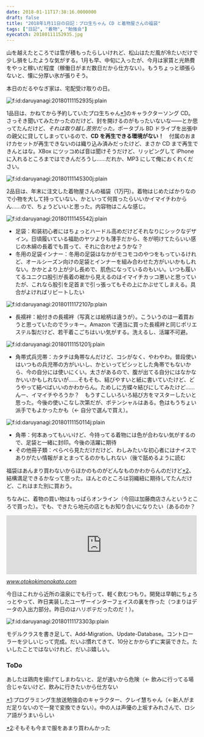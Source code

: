 ```yaml
---
date: 2018-01-11T17:38:16.0000000
draft: false
title: "2018年1月11日の日記：プロ生ちゃん CD と着物屋さんの福袋"
tags: ["日記", "着物", "勉強会"]
eyecatch: 20180111152935.jpg
---
```

<p>山を越えたところでは雪が積もったらしいけれど、松山はただ風が冷たいだけで少し損をしたような気がする。1月も早、中旬に入ったが、今月は家賃と光熱費をやっと稼いだ程度（稼働日がまだ数日だから仕方ない）。もうちょっと頑張らないと、懐に分厚い氷が張りそう。</p><p>本日のだるやなぎ家は、宅配受け取りの日。</p><p><span itemscope itemtype="http://schema.org/Photograph"><img src="20180111152935.jpg" alt="f:id:daruyanagi:20180111152935j:plain" title="f:id:daruyanagi:20180111152935j:plain" class="hatena-fotolife" itemprop="image"></span></p><p>1品目は、かねてから予約していたプロ生ちゃん<a href="#f-a9eeca1d" name="fn-a9eeca1d" title="プログラミング生放送勉強会のキャラクター、クレイ慧ちゃん（←新人がまだ足りないので一発で変換できない）。中の人は声優の上坂すみれさんで、ロシア語がうまいらしい">*1</a>のキャラクターソング CD。さっそき聞いてみたかったのだけど、封を開けるのがもったいないな――とか思ってたんだけど、<i>それは取り越し苦労だった。</i>ポータブル BD ドライブを出張中の親父に貸してしまっているので、<b>CD を再生できる環境がない！</b>　付属のおまけカセットが再生できないのは織り込み済みだったけど、まさか CD まで再生できんとはな。XBox にツッコめば音は聞けそうだけど、リッピングして iPhone に入れるところまではできんだろうし……だれか、MP3 にして俺におくれください。</p><p><span itemscope itemtype="http://schema.org/Photograph"><img src="20180111145300.jpg" alt="f:id:daruyanagi:20180111145300j:plain" title="f:id:daruyanagi:20180111145300j:plain" class="hatena-fotolife" itemprop="image"></span></p><p>2品目は、年末に注文した着物屋さんの福袋（1万円）。着物はじめたばかりなので小物を大して持っていない、かといって何買ったらいいかイマイチわからん……ので、ちょうどいいと思った。内容物はこんな感じ。</p><p><span itemscope itemtype="http://schema.org/Photograph"><img src="20180111145542.jpg" alt="f:id:daruyanagi:20180111145542j:plain" title="f:id:daruyanagi:20180111145542j:plain" class="hatena-fotolife" itemprop="image"></span><br />
</p>

<ul>
<li>足袋：和装初心者にはちょっとハードル高めだけどそれなりにシックなデザイン。日頃履いている福助のヤツよりも薄手だから、冬が明けてたらいい感じの木綿の長着でも買って、それに合わせようかな？</li>
<li>冬用の足袋インナー：冬用の足袋はなかがモコモコのやつをもっているけれど、オールシーズン向けの足袋とインナーを組み合わせた方がいいかもしれない。かかとより上が少し長めで、肌色になっているのもいい。いつも履いてるユニクロ股引が長着の裾から見えるのはイマイチカッコ悪いと思っていたが、これなら股引を足首まで引っ張ってもその上にかぶせてしまえる。具合がよければリピートしたい</li>
</ul><p><span itemscope itemtype="http://schema.org/Photograph"><img src="20180111172107.png" alt="f:id:daruyanagi:20180111172107p:plain" title="f:id:daruyanagi:20180111172107p:plain" class="hatena-fotolife" itemprop="image"></span><br />
</p>

<ul>
<li>長襦袢：絵付きの長襦袢（写真とは絵柄は違うが）。こういうのは一着買おうと思っていたのでラッキー。Amazon で適当に買った長襦袢と同じポリエステル製だけど、若干着こごちはいい気がする。洗えるし、活躍不可避。</li>
</ul><p><span itemscope itemtype="http://schema.org/Photograph"><img src="20180111151201.jpg" alt="f:id:daruyanagi:20180111151201j:plain" title="f:id:daruyanagi:20180111151201j:plain" class="hatena-fotolife" itemprop="image"></span><br />
</p>

<ul>
<li>角帯式兵児帯：カタチは角帯なんだけど、コシがなく、やわやわ。普段使いはいつもの兵児帯の方がいいし、かといってピシッとした角帯でもないから、今の自分には使いにくい。太さがあるので、腹が出てる自分にはなかなかいいかもしれないが……そもそも、結びやすいと紙に書いていたけど、どうやって結べばいいのかわからん。ためしに方蝶々結びにしてみたけど……んー、イマイチやろうか？　もうすこしいろいろ結び方をマスターしたいと思った。今後の使いこなし次第だが、ポテンシャルはある。色はもうちょい派手でもよかったかも（← 自分で選んで買え）。</li>
</ul><p><span itemscope itemtype="http://schema.org/Photograph"><img src="20180111150114.jpg" alt="f:id:daruyanagi:20180111150114j:plain" title="f:id:daruyanagi:20180111150114j:plain" class="hatena-fotolife" itemprop="image"></span><br />
</p>

<ul>
<li>角帯：何本あってもいいけど、今持ってる着物には色が合わない気がするので、足袋と一緒に封印。今後の活躍に期待</li>
<li>その他冊子類：ぺらぺら見ただけだけど、わしみたいな初心者にはナイスでありがたい情報がまとまってるのかもしれない（後で舐めるように読む</li>
</ul><p>福袋はあんまり買わないからほかのものがどんなものかわからんのだけど<a href="#f-8d16292d" name="fn-8d16292d" title="そもそも今まで服をあまり買わんかった">*2</a>、結構満足できるかなって思った。ほんとのところは羽織紐に期待してたんだけど、これはまた別に買おう。</p><p>ちなみに、着物の買い物はもっぱらオンライン（今回は加藤商店さんというところで買った）。でも、できたら地元の店ともお知り合いになりたい（あるのか？</p><p><iframe src="https://hatenablog-parts.com/embed?url=https%3A%2F%2Fwww.otokokimonokato.com%2Ffs%2Fotokokimono%2Fc%2Fmwasou%2F" title="男着物の加藤商店｜公式オンラインショップ" class="embed-card embed-webcard" scrolling="no" frameborder="0" style="display: block; width: 100%; height: 155px; max-width: 500px; margin: 10px 0px;"></iframe><cite class="hatena-citation"><a href="https://www.otokokimonokato.com/fs/otokokimono/c/mwasou/">www.otokokimonokato.com</a></cite></p><p>今日はこれから近所の温泉にでも行って、軽く飲むつもり。開発は早朝にちょろっとやって、昨日実装したユーザーインターフェイスの裏を作った（つまりはデータの入出力部分。昨日のはハリボテだったのだ！）。</p><p><span itemscope itemtype="http://schema.org/Photograph"><img src="20180111173303.png" alt="f:id:daruyanagi:20180111173303p:plain" title="f:id:daruyanagi:20180111173303p:plain" class="hatena-fotolife" itemprop="image"></span></p><p>モデルクラスを書き足して、Add-Migration、Update-Database。コントローラーを少しいじって完成。だいぶ慣れてきて、10分とかからずに実装できた。たいしたことではないけれど、だいぶ嬉しい。</p>

<div class="section">
<h3>ToDo</h3>
<p>あしたは鶏肉を揚げてしまわないと、足が速いから危険（← 飲みに行ってる場合じゃないけど、飲みに行きたいから仕方ない</p>

</div><div class="footnote">
<p class="footnote"><a href="#fn-a9eeca1d" name="f-a9eeca1d" class="footnote-number">*1</a><span class="footnote-delimiter">:</span><span class="footnote-text">プログラミング生放送勉強会のキャラクター、クレイ慧ちゃん（←新人がまだ足りないので一発で変換できない）。中の人は声優の上坂すみれさんで、ロシア語がうまいらしい</span></p>
<p class="footnote"><a href="#fn-8d16292d" name="f-8d16292d" class="footnote-number">*2</a><span class="footnote-delimiter">:</span><span class="footnote-text">そもそも今まで服をあまり買わんかった</span></p>
</div>